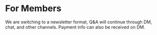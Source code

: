 # For Members

We are switching to a newsletter format, Q&A will continue through DM, chat,
and other channels. Payment info can also be received on DM.

